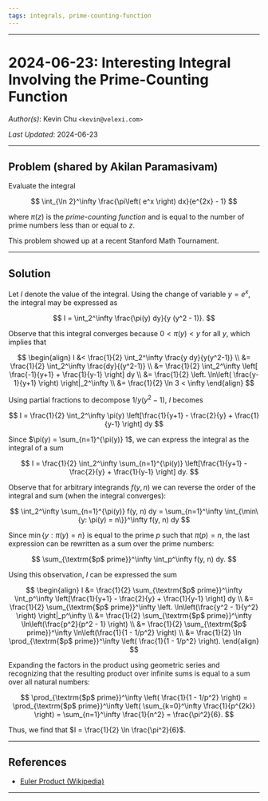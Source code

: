 ```yaml
---
tags: integrals, prime-counting-function
---
```


--------------------------------------------------------------------------------------------
2024-06-23: Interesting Integral Involving the Prime-Counting Function
======================================================================

_Author(s)_: Kevin Chu `<kevin@velexi.com>`

_Last Updated_: 2024-06-23

--------------------------------------------------------------------------------------------
## Problem (shared by Akilan Paramasivam)

Evaluate the integral

$$
\int_{\ln 2}^\infty \frac{\pi\left( e^x \right) dx}{e^{2x} - 1}
$$

where $\pi(z)$ is the _prime-counting function_ and is equal to the number of prime numbers
less than or equal to $z$.

This problem showed up at a recent Stanford Math Tournament.

--------------------------------------------------------------------------------------------
## Solution

Let $I$ denote the value of the integral. Using the change of variable $y = e^x$, the
integral may be expressed as

$$
I = \int_2^\infty \frac{\pi(y) dy}{y (y^2 - 1)}.
$$

Observe that this integral converges because $0 < \pi(y) < y$ for all $y$, which implies
that

$$
\begin{align}
I
&< \frac{1}{2} \int_2^\infty \frac{y dy}{y(y^2-1)} \\
&= \frac{1}{2} \int_2^\infty \frac{dy}{(y^2-1)} \\
&= \frac{1}{2} \int_2^\infty \left[ \frac{-1}{y+1} + \frac{1}{y-1} \right] dy \\
&= \frac{1}{2} \left. \ln\left( \frac{y-1}{y+1} \right) \right|_2^\infty \\
&= \frac{1}{2} \ln 3 < \infty
\end{align}
$$

Using partial fractions to decompose $1/y(y^2-1)$, $I$ becomes

$$
I = \frac{1}{2} \int_2^\infty \pi(y)
    \left[\frac{1}{y+1} - \frac{2}{y} + \frac{1}{y-1} \right] dy
$$

Since $\pi(y) = \sum_{n=1}^{\pi(y)} 1$, we can express the integral as the
integral of a sum

$$
I = \frac{1}{2} \int_2^\infty \sum_{n=1}^{\pi(y)}
    \left[\frac{1}{y+1} - \frac{2}{y} + \frac{1}{y-1} \right] dy.
$$

Observe that for arbitrary integrands $f(y, n)$ we can reverse the order of the integral
and sum (when the integral converges):

$$
\int_2^\infty \sum_{n=1}^{\pi(y)} f(y, n) dy
= \sum_{n=1}^\infty \int_{\min\{y: \pi(y) = n\}}^\infty f(y, n) dy
$$

Since $\min\{y: \pi(y) = n\}$ is equal to the prime $p$ such that $\pi(p) = n$, the last
expression can be rewritten as a sum over the prime numbers:

$$
\sum_{\textrm{$p$ prime}}^\infty \int_p^\infty f(y, n) dy.
$$

Using this observation, $I$ can be expressed the sum

$$
\begin{align}
I
&= \frac{1}{2} \sum_{\textrm{$p$ prime}}^\infty
     \int_p^\infty \left[\frac{1}{y+1} - \frac{2}{y} + \frac{1}{y-1} \right] dy \\
&= \frac{1}{2} \sum_{\textrm{$p$ prime}}^\infty
     \left. \ln\left(\frac{y^2 - 1}{y^2} \right) \right|_p^\infty \\
&= \frac{1}{2} \sum_{\textrm{$p$ prime}}^\infty
     \ln\left(\frac{p^2}{p^2 - 1} \right) \\
&= \frac{1}{2} \sum_{\textrm{$p$ prime}}^\infty
     \ln\left(\frac{1}{1 - 1/p^2} \right) \\
&= \frac{1}{2} \ln \prod_{\textrm{$p$ prime}}^\infty
     \left( \frac{1}{1 - 1/p^2} \right).
\end{align}
$$

Expanding the factors in the product using geometric series and recognizing that the
resulting product over infinite sums is equal to a sum over all natural numbers:

$$
\prod_{\textrm{$p$ prime}}^\infty \left( \frac{1}{1 - 1/p^2} \right)
= \prod_{\textrm{$p$ prime}}^\infty \left( \sum_{k=0}^\infty \frac{1}{p^{2k}} \right)
= \sum_{n=1}^\infty \frac{1}{n^2}
= \frac{\pi^2}{6}.
$$

Thus, we find that $I = \frac{1}{2} \ln \frac{\pi^2}{6}$.

--------------------------------------------------------------------------------------------
## References

* [Euler Product (Wikipedia)](https://en.wikipedia.org/wiki/Euler_product)

--------------------------------------------------------------------------------------------
